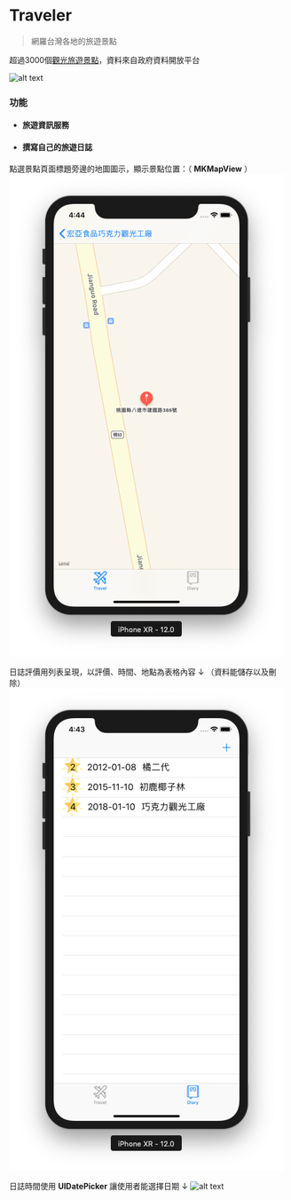 # Traveler
> 網羅台灣各地的旅遊景點

超過3000個[觀光旅遊景點](https://data.gov.tw/dataset/7777)，資料來自政府資料開放平台

![alt text](https://github.com/Junghc/Traveler/blob/master/traveler2.gif)


### 功能
- #### 旅遊資訊服務
- #### 撰寫自己的旅遊日誌


點選景點頁面標題旁邊的地圖圖示，顯示景點位置：（ **MKMapView** ）
![alt text](https://github.com/Junghc/Traveler/blob/master/img/%E6%99%AF%E9%BB%9E%E5%9C%B0%E5%9C%96.png)


日誌評價用列表呈現，以評價、時間、地點為表格內容 ↓
（資料能儲存以及刪除）
![alt text](https://github.com/Junghc/Traveler/blob/master/img/%E6%97%A5%E8%AA%8C%E5%88%97%E8%A1%A8.png)


日誌時間使用 **UIDatePicker** 讓使用者能選擇日期 ↓
![alt text](https://cdn-images-1.medium.com/max/1000/1*c4GkmVRIkUG0fQHFiCXylA.png)
